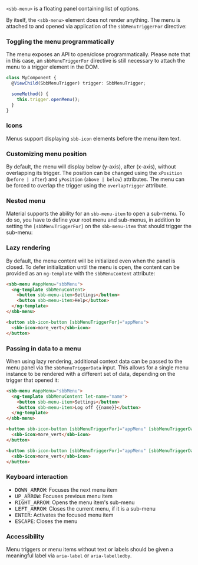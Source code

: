 `<sbb-menu>` is a floating panel containing list of options.

<!-- example(menu-overview) -->

By itself, the `<sbb-menu>` element does not render anything. The menu is attached to and opened
via application of the `sbbMenuTriggerFor` directive:

<!-- example({"example": "menu-overview",
              "file": "menu-overview-example.html",
              "region": "sbb-menu-trigger-for"}) -->

### Toggling the menu programmatically

The menu exposes an API to open/close programmatically. Please note that in this case, an
`sbbMenuTriggerFor` directive is still necessary to attach the menu to a trigger element in the DOM.

```ts
class MyComponent {
  @ViewChild(SbbMenuTrigger) trigger: SbbMenuTrigger;

  someMethod() {
    this.trigger.openMenu();
  }
}
```

### Icons

Menus support displaying `sbb-icon` elements before the menu item text.

<!-- example({"example": "menu-icons",
              "file": "menu-icons-example.html"}) -->

### Customizing menu position

By default, the menu will display below (y-axis), after (x-axis), without overlapping
its trigger. The position can be changed using the `xPosition` (`before | after`) and `yPosition`
(`above | below`) attributes. The menu can be forced to overlap the trigger using the
`overlapTrigger` attribute.

<!-- example({"example": "menu-position",
              "file": "menu-position-example.html",
              "region": "menu-position"}) -->

### Nested menu

Material supports the ability for an `sbb-menu-item` to open a sub-menu. To do so, you have to define
your root menu and sub-menus, in addition to setting the `[sbbMenuTriggerFor]` on the `sbb-menu-item`
that should trigger the sub-menu:

<!-- example({"example": "menu-nested",
              "file": "menu-nested-example.html",
              "region": "sub-menu"}) -->

### Lazy rendering

By default, the menu content will be initialized even when the panel is closed. To defer
initialization until the menu is open, the content can be provided as an `ng-template`
with the `sbbMenuContent` attribute:

```html
<sbb-menu #appMenu="sbbMenu">
  <ng-template sbbMenuContent>
    <button sbb-menu-item>Settings</button>
    <button sbb-menu-item>Help</button>
  </ng-template>
</sbb-menu>

<button sbb-icon-button [sbbMenuTriggerFor]="appMenu">
  <sbb-icon>more_vert</sbb-icon>
</button>
```

### Passing in data to a menu

When using lazy rendering, additional context data can be passed to the menu panel via
the `sbbMenuTriggerData` input. This allows for a single menu instance to be rendered
with a different set of data, depending on the trigger that opened it:

```html
<sbb-menu #appMenu="sbbMenu">
  <ng-template sbbMenuContent let-name="name">
    <button sbb-menu-item>Settings</button>
    <button sbb-menu-item>Log off {{name}}</button>
  </ng-template>
</sbb-menu>

<button sbb-icon-button [sbbMenuTriggerFor]="appMenu" [sbbMenuTriggerData]="{name: 'Sally'}">
  <sbb-icon>more_vert</sbb-icon>
</button>

<button sbb-icon-button [sbbMenuTriggerFor]="appMenu" [sbbMenuTriggerData]="{name: 'Bob'}">
  <sbb-icon>more_vert</sbb-icon>
</button>
```

### Keyboard interaction

- <kbd>DOWN_ARROW</kbd>: Focuses the next menu item
- <kbd>UP_ARROW</kbd>: Focuses previous menu item
- <kbd>RIGHT_ARROW</kbd>: Opens the menu item's sub-menu
- <kbd>LEFT_ARROW</kbd>: Closes the current menu, if it is a sub-menu
- <kbd>ENTER</kbd>: Activates the focused menu item
- <kbd>ESCAPE</kbd>: Closes the menu

### Accessibility

Menu triggers or menu items without text or labels should be given a meaningful label via
`aria-label` or `aria-labelledby`.
